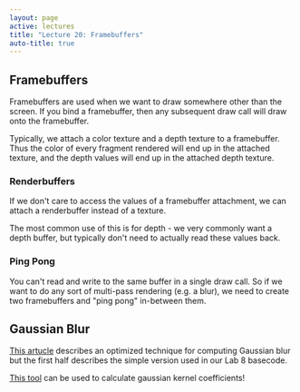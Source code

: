 ```yaml
---
layout: page
active: lectures
title: "Lecture 20: Framebuffers"
auto-title: true
---
```



## Framebuffers

Framebuffers are used when we want to draw somewhere other than the screen.
If you bind a framebuffer, then any subsequent draw call will draw onto the framebuffer.

Typically, we attach a color texture and a depth texture to a framebuffer.
Thus the color of every fragment rendered will end up in the attached texture,
and the depth values will end up in the attached depth texture.

### Renderbuffers

If we don't care to access the values of a framebuffer attachment,
we can attach a renderbuffer instead of a texture.

The most common use of this is for depth -
we very commonly want a depth buffer, but typically don't need to actually read these values back.

### Ping Pong

You can't read and write to the same buffer in a single draw call.
So if we want to do any sort of multi-pass rendering (e.g. a blur),
we need to create two framebuffers and "ping pong" in-between them.



## Gaussian Blur

[This artucle](http://rastergrid.com/blog/2010/09/efficient-gaussian-blur-with-linear-sampling/) describes an optimized technique
for computing Gaussian blur but the first half describes the simple version used in our Lab 8 basecode.

[This tool](http://dev.theomader.com/gaussian-kernel-calculator/) can be used to calculate gaussian kernel coefficients!
